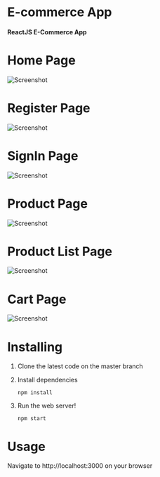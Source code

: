 # E-commerce App

#### ReactJS E-Commerce App 

# Home Page
![Screenshot](/client/src/Assets/home.png)

# Register Page
![Screenshot](/client/src/Assets/register.png)

# SignIn Page
![Screenshot](/client/src/Assets/signin.png)

# Product Page
![Screenshot](/client/src/Assets/product.png)

# Product List Page
![Screenshot](/client/src/Assets/productlist.png)

# Cart Page
![Screenshot](/client/src/Assets/cart.png)

#  Installing
1. Clone the latest code on the master branch
2. Install dependencies

   `npm install`

3. Run the web server!

    `npm start`

#  Usage
Navigate to http://localhost:3000 on your browser